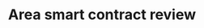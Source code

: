 ---
guid: "449F12B8-A0B5-4EA7-B5CD-7A283085999E" # Manually pick random for each episode
title: "Area smart contract review"
description: "This week we review the Area NFT smart contract, discuss the Tesla Model T, and how to find all your tokens on OpenSea for a collection and transfer them at the lowest cost with nft.life. We also discuss how to set up Mocha for list testing your code, and hacking Twitch to let you link to a video recording before it's published. We also discuss guidelines for Hardhat."
pubDate: "Tue, 21 Dec 2021 18:00:00 -0500" # 6pm New York time
itunes-explicit: false
itunes-episode: 3
itunes-episodeType: Full

# More info
youtube-full: https://www.youtube.com/watch?v=QUzBEca2P3Q
discussion: https://twitter.com/fulldecent/status/1498795930463653894

# Timeline
timeline:
- seconds: 0
  title: Intro
- seconds: 45
  title: The agenda
- seconds: 147
  title: Area contract intro
- seconds: 442
  title: Push and pull Ether sending
- seconds: 1069
  title: Ethereum should be illegal
- seconds: 2029
  title: "Free tool: batch transfer NFTs"
- seconds: 2659
  title: Adidas drop gamed by robot?
- seconds: 4395
  title: Composing the Tweet

# File information
enclosure-url: "https://media.phor.net/csh/2022-12-21-episode-3.m4a"
enclosure-length: 98890247
enclosure-type: "audio/x-m4a"
itunes-duration: "4882"
---